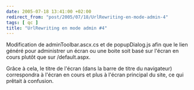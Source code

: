 ```yaml
---
date: 2005-07-18 13:41:00 +02:00
redirect_from: "post/2005/07/18/UrlRewriting-en-mode-admin-4"
tags: [ qc ]
title: "UrlRewriting en mode admin #4"
---
```


Modification de adminToolbar.ascx.cs et de popupDialog.js afin que le lien
généré pour administrer un écran ou une boite soit basé sur l'écran en cours
plutôt que sur /default.aspx.

Grâce à cela, le titre de l'écran (dans la barre de titre du navigateur)
correspondra à l'écran en cours et plus à l'écran principal du site, ce qui
prêtait à confusion.
